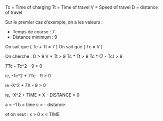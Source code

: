 Tc = Time of charging 
Tt = Time of travel 
V = Speed of travel
D = distance of travel


Sur le premier cas d'exemple, on a les valeurs : 
- Temps de course : 7
- Distance minimum : 9

On sait que ( Tc + Tt = 7 ) 
On sait que ( Tc = V )


On cherche :
D             > 9
V  * Tt       > 9
Tc * Tt       > 9
Tc * (7 - Tc) > 9

7Tc - Tc^2 - 9 > 0

ie, -Tc^2 + 7Tc - 9 > 0

ie -X^2 + 7X - 9 > 0

ie, -X^2 + TIME * X - DISTANCE > 0

a = -1
b = time
c = - distance

et on veut :
x > 0
x < TIME

